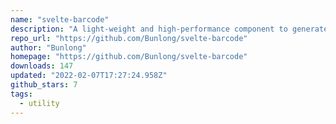 ```yaml
---
name: "svelte-barcode"
description: "A light-weight and high-performance component to generate barcode for Svelte."
repo_url: "https://github.com/Bunlong/svelte-barcode"
author: "Bunlong"
homepage: "https://github.com/Bunlong/svelte-barcode"
downloads: 147
updated: "2022-02-07T17:27:24.958Z"
github_stars: 7
tags: 
  - utility
---
```

